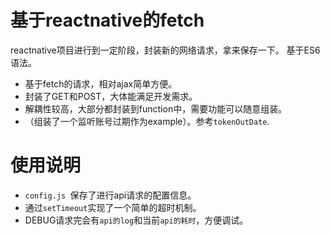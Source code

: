 # 基于reactnative的fetch

reactnative项目进行到一定阶段，封装新的网络请求，拿来保存一下。
基于ES6语法。

* 基于fetch的请求，相对ajax简单方便。
* 封装了GET和POST，大体能满足开发需求。
* 解耦性较高，大部分都封装到function中，需要功能可以随意组装。
* （组装了一个监听账号过期作为example）。参考`tokenOutDate`.

# 使用说明
 * `config.js `保存了进行api请求的配置信息。
 * 通过`setTimeout`实现了一个简单的超时机制。
 * DEBUG请求完会有`api的log`和当前`api的耗时`，方便调试。